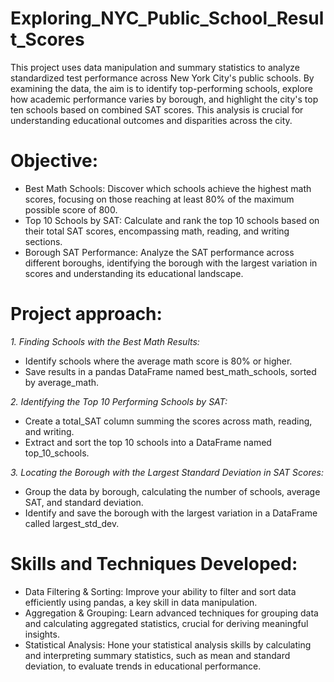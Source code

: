 # Exploring_NYC_Public_School_Result_Scores
This project uses data manipulation and summary statistics to analyze standardized test performance across New York City's public schools. By examining the data, the aim is to identify top-performing schools, explore how academic performance varies by borough, and highlight the city's top ten schools based on combined SAT scores. This analysis is crucial for understanding educational outcomes and disparities across the city.


# Objective:
- Best Math Schools: Discover which schools achieve the highest math scores, focusing on those reaching at least 80% of the maximum possible score of 800.
- Top 10 Schools by SAT: Calculate and rank the top 10 schools based on their total SAT scores, encompassing math, reading, and writing sections.
- Borough SAT Performance: Analyze the SAT performance across different boroughs, identifying the borough with the largest variation in scores and understanding its educational landscape.


# Project approach:
*1. Finding Schools with the Best Math Results:*
- Identify schools where the average math score is 80% or higher.
- Save results in a pandas DataFrame named best_math_schools, sorted by average_math.

*2. Identifying the Top 10 Performing Schools by SAT:*
- Create a total_SAT column summing the scores across math, reading, and writing.
- Extract and sort the top 10 schools into a DataFrame named top_10_schools.

*3. Locating the Borough with the Largest Standard Deviation in SAT Scores:*
- Group the data by borough, calculating the number of schools, average SAT, and standard deviation.
- Identify and save the borough with the largest variation in a DataFrame called largest_std_dev.


# Skills and Techniques Developed:
- Data Filtering & Sorting: Improve your ability to filter and sort data efficiently using pandas, a key skill in data manipulation.
- Aggregation & Grouping: Learn advanced techniques for grouping data and calculating aggregated statistics, crucial for deriving meaningful insights.
- Statistical Analysis: Hone your statistical analysis skills by calculating and interpreting summary statistics, such as mean and standard deviation, to evaluate trends in educational performance.
